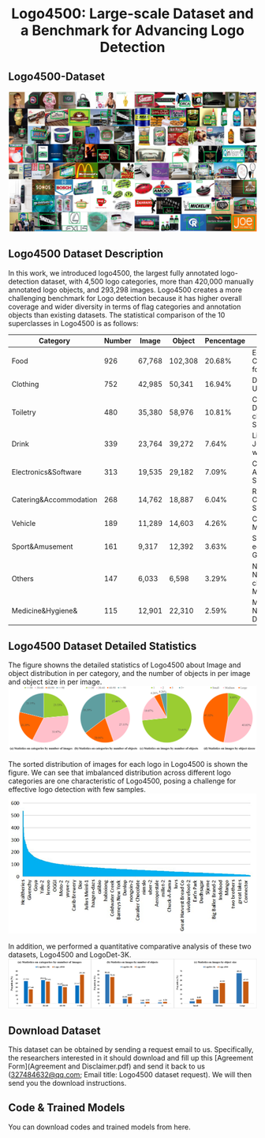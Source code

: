 # <p align='center'>Logo4500: Large-scale Dataset and a Benchmark for Advancing Logo Detection </p>

## Logo4500-Dataset
![example](example.png)

## Logo4500 Dataset Description
In this work, we introduced logo4500, the largest fully annotated logo-detection dataset, with 4,500 logo categories, more than 420,000 manually annotated logo objects, and 293,298 images. Logo4500 creates a more challenging benchmark for Logo detection because it has higher overall coverage and wider diversity in terms of flag categories and annotation objects than existing datasets. The statistical comparison of the 10 superclasses in Logo4500 is as follows:

| Category | Number | Image | Object | Pencentage | Content |
|-----|-----|-----|-----|-----|-----|
| Food | 926 | 67,768 | 102,308 | 20.68% | Eggs, Dairy, Meat, Condiment, Fast food, Snack|
| Clothing | 752 | 42,985 | 50,341 | 16.94% | Dress, Shoes, Underwear, Hat |
| Toiletry | 480 | 35,380 | 58,976 | 10.81% | Cosmetic, Dentifrice, cleansing lotion, Shower Gel |
| Drink | 339 | 23,764 | 39,272 | 7.64% | Liquor, Fruit Juice, Portable water, Beverage |
| Electronics&Software | 313 | 19,535 | 29,182 | 7.09% | Computer, Phone, Audio, Software, Switch |
| Catering&Accommodation | 268 | 14,762 | 18,887 | 6.04% | Restaurant, Hotel, Café, Dessert Shop |
| Vehicle | 189 | 11,289 | 14,603 | 4.26% | Car, Bicycle, Motor, Plane |
| Sport&Amusement | 161 | 9,317 | 12,392 | 3.63% | Sporting equipment, Toy, Game  |
| Others | 147 | 6,033 | 6,598 | 3.29% | Not included in Nice classification(e.g., Music,Anime) |
| Medicine&Hygiene& | 115 | 12,901 | 22,310 | 2.59% | Medicine, Nutrient, Tissue, Disinfectant |

## Logo4500 Dataset Detailed Statistics
The figure showns the detailed statistics of Logo4500 about Image and object distribution in per category, and the number of objects in per image and object size in per image.
![example](statistic.png)

The sorted distribution of images for each logo in Logo4500 is shown the figure. We can see that imbalanced distribution across different logo categories are one characteristic of Logo4500, posing a challenge for effective logo detection with few samples.
![example](statistic_histogram.png)

In addition, we performed a quantitative comparative analysis of these two datasets, Logo4500 and LogoDet-3K.
![example](comparison.png)

## Download Dataset
This dataset can be obtained by sending a request email to us. Specifically, the researchers interested in it should download and fill up this [Agreement Form](Agreement and Disclaimer.pdf) and send it back to us (327484632@qq.com; Email title: Logo4500 dataset request). We will then send you the download instructions.

## Code & Trained Models
You can download codes and trained models from here.
